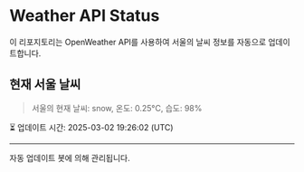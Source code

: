 
# Weather API Status

이 리포지토리는 OpenWeather API를 사용하여 서울의 날씨 정보를 자동으로 업데이트합니다.

## 현재 서울 날씨
> 서울의 현재 날씨: snow, 온도: 0.25°C, 습도: 98%

⏳ 업데이트 시간: 2025-03-02 19:26:02 (UTC)

---
자동 업데이트 봇에 의해 관리됩니다.
